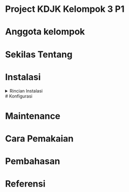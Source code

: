 # Project KDJK Kelompok 3 P1





# Anggota kelompok


# Sekilas Tentang


# Instalasi
<details> 
  <summary> Rincian Instalasi </summary>
  Halo, ini adalah rincian instalasinya
</details>
# Konfigurasi

# Maintenance

# Cara Pemakaian

# Pembahasan

# Referensi
